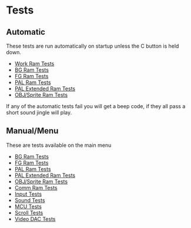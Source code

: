 # Tests

## Automatic
These tests are run automatically on startup unless the C button is held down.
* [Work Ram Tests](tests/ram_tests.md)
* [BG Ram Tests](tests/ram_tests.md)
* [FG Ram Tests](tests/ram_tests.md)
* [PAL Ram Tests](tests/ram_tests.md)
* [PAL Extended Ram Tests](tests/ram_tests.md)
* [OBJ/Sprite Ram Tests](tests/ram_tests.md)

If any of the automatic tests fail you will get a beep code, if they all pass
a short sound jingle will play.

## Manual/Menu
These are tests available on the main menu
* [BG Ram Tests](tests/ram_tests.md)
* [FG Ram Tests](tests/ram_tests.md)
* [PAL Ram Tests](tests/ram_tests.md)
* [PAL Extended Ram Tests](tests/ram_tests.md)
* [OBJ/Sprite Ram Tests](tests/ram_tests.md)
* [Comm Ram Tests](tests/ram_tests.md)
* [Input Tests](tests/input_tests.md)
* [Sound Tests](tests/sound_tests.md)
* [MCU Tests](tests/mcu_tests.md)
* [Scroll Tests](tests/scroll_tests.md)
* [Video DAC Tests](tests/video_dac_tests.md)
